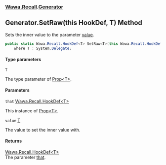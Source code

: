 ### [Wawa.Recall](Wawa.Recall.md 'Wawa.Recall').[Generator](Generator.md 'Wawa.Recall.Generator')

## Generator.SetRaw<T>(this HookDef<T>, T) Method

Sets the inner value to the parameter [value](Generator.SetRaw{T}(HookDef{T},T).md#Wawa.Recall.Generator.SetRaw_T_(thisWawa.Recall.HookDef_T_,T).value 'Wawa.Recall.Generator.SetRaw<T>(this Wawa.Recall.HookDef<T>, T).value').

```csharp
public static Wawa.Recall.HookDef<T> SetRaw<T>(this Wawa.Recall.HookDef<T> that, T value)
    where T : System.Delegate;
```
#### Type parameters

<a name='Wawa.Recall.Generator.SetRaw_T_(thisWawa.Recall.HookDef_T_,T).T'></a>

`T`

The type parameter of [Prop&lt;T&gt;](Prop{T}.md 'Wawa.Recall.Prop<T>').
#### Parameters

<a name='Wawa.Recall.Generator.SetRaw_T_(thisWawa.Recall.HookDef_T_,T).that'></a>

`that` [Wawa.Recall.HookDef&lt;](HookDef{T}.md 'Wawa.Recall.HookDef<T>')[T](Generator.SetRaw{T}(HookDef{T},T).md#Wawa.Recall.Generator.SetRaw_T_(thisWawa.Recall.HookDef_T_,T).T 'Wawa.Recall.Generator.SetRaw<T>(this Wawa.Recall.HookDef<T>, T).T')[&gt;](HookDef{T}.md 'Wawa.Recall.HookDef<T>')

This instance of [Prop&lt;T&gt;](Prop{T}.md 'Wawa.Recall.Prop<T>').

<a name='Wawa.Recall.Generator.SetRaw_T_(thisWawa.Recall.HookDef_T_,T).value'></a>

`value` [T](Generator.SetRaw{T}(HookDef{T},T).md#Wawa.Recall.Generator.SetRaw_T_(thisWawa.Recall.HookDef_T_,T).T 'Wawa.Recall.Generator.SetRaw<T>(this Wawa.Recall.HookDef<T>, T).T')

The value to set the inner value with.

#### Returns
[Wawa.Recall.HookDef&lt;](HookDef{T}.md 'Wawa.Recall.HookDef<T>')[T](Generator.SetRaw{T}(HookDef{T},T).md#Wawa.Recall.Generator.SetRaw_T_(thisWawa.Recall.HookDef_T_,T).T 'Wawa.Recall.Generator.SetRaw<T>(this Wawa.Recall.HookDef<T>, T).T')[&gt;](HookDef{T}.md 'Wawa.Recall.HookDef<T>')  
The parameter [that](Generator.SetRaw{T}(HookDef{T},T).md#Wawa.Recall.Generator.SetRaw_T_(thisWawa.Recall.HookDef_T_,T).that 'Wawa.Recall.Generator.SetRaw<T>(this Wawa.Recall.HookDef<T>, T).that').
